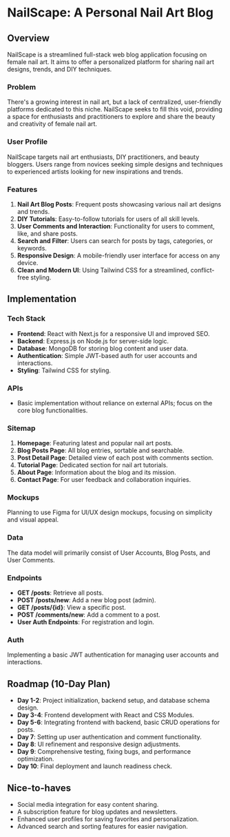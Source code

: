 # NailScape: A Personal Nail Art Blog

## Overview

NailScape is a streamlined full-stack web blog application focusing on female nail art. It aims to offer a personalized platform for sharing nail art designs, trends, and DIY techniques.

### Problem

There's a growing interest in nail art, but a lack of centralized, user-friendly platforms dedicated to this niche. NailScape seeks to fill this void, providing a space for enthusiasts and practitioners to explore and share the beauty and creativity of female nail art.

### User Profile

NailScape targets nail art enthusiasts, DIY practitioners, and beauty bloggers. Users range from novices seeking simple designs and techniques to experienced artists looking for new inspirations and trends.

### Features

1. **Nail Art Blog Posts**: Frequent posts showcasing various nail art designs and trends.
2. **DIY Tutorials**: Easy-to-follow tutorials for users of all skill levels.
3. **User Comments and Interaction**: Functionality for users to comment, like, and share posts.
4. **Search and Filter**: Users can search for posts by tags, categories, or keywords.
5. **Responsive Design**: A mobile-friendly user interface for access on any device.
6. **Clean and Modern UI**: Using Tailwind CSS for a streamlined, conflict-free styling.

## Implementation

### Tech Stack

-   **Frontend**: React with Next.js for a responsive UI and improved SEO.
-   **Backend**: Express.js on Node.js for server-side logic.
-   **Database**: MongoDB for storing blog content and user data.
-   **Authentication**: Simple JWT-based auth for user accounts and interactions.
-   **Styling**: Tailwind CSS for styling.

### APIs

-   Basic implementation without reliance on external APIs; focus on the core blog functionalities.

### Sitemap

1. **Homepage**: Featuring latest and popular nail art posts.
2. **Blog Posts Page**: All blog entries, sortable and searchable.
3. **Post Detail Page**: Detailed view of each post with comments section.
4. **Tutorial Page**: Dedicated section for nail art tutorials.
5. **About Page**: Information about the blog and its mission.
6. **Contact Page**: For user feedback and collaboration inquiries.

### Mockups

Planning to use Figma for UI/UX design mockups, focusing on simplicity and visual appeal.

### Data

The data model will primarily consist of User Accounts, Blog Posts, and User Comments.

### Endpoints

-   **GET /posts**: Retrieve all posts.
-   **POST /posts/new**: Add a new blog post (admin).
-   **GET /posts/{id}**: View a specific post.
-   **POST /comments/new**: Add a comment to a post.
-   **User Auth Endpoints**: For registration and login.

### Auth

Implementing a basic JWT authentication for managing user accounts and interactions.

## Roadmap (10-Day Plan)

-   **Day 1-2**: Project initialization, backend setup, and database schema design.
-   **Day 3-4**: Frontend development with React and CSS Modules.
-   **Day 5-6**: Integrating frontend with backend, basic CRUD operations for posts.
-   **Day 7**: Setting up user authentication and comment functionality.
-   **Day 8**: UI refinement and responsive design adjustments.
-   **Day 9**: Comprehensive testing, fixing bugs, and performance optimization.
-   **Day 10**: Final deployment and launch readiness check.

## Nice-to-haves

-   Social media integration for easy content sharing.
-   A subscription feature for blog updates and newsletters.
-   Enhanced user profiles for saving favorites and personalization.
-   Advanced search and sorting features for easier navigation.
